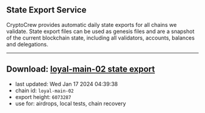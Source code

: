 ## State Export Service
CryptoCrew provides automatic daily state exports for all chains we validate. State export files can be used as genesis files and are a snapshot of the current blockchain state, including all validators, accounts, balances and delegations.

---
**Download: [loyal-main-02 state export](https://dl.ccvalidators.com/SERVICE/loyal/loyal-main-02_export_6073287.json)**
---

- last updated: Wed Jan 17 2024 04:39:38
- chain id: `loyal-main-02`
- export height: `6073287`
- use for: airdrops, local tests, chain recovery
